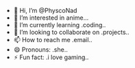 - 👋 Hi, I’m @PhyscoNad
- 👀 I’m interested in anime...
- 🌱 I’m currently learning .coding..
- 💞️ I’m looking to collaborate on .projects..
- 📫 How to reach me .email..
- 😄 Pronouns: .she..
- ⚡ Fun fact: .i love gaming..

<!---
PhyscoNad/PhyscoNad is a ✨ special ✨ repository because its `README.md` (this file) appears on your GitHub profile.
You can click the Preview link to take a look at your changes.
--->
